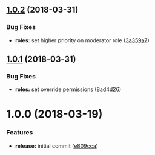 <a name="1.0.2"></a>
## [1.0.2](https://github.com/hypeJunctionPro/Elgg3-hypeModerator/compare/1.0.1...1.0.2) (2018-03-31)


### Bug Fixes

* **roles:** set higher priority on moderator role ([3a359a7](https://github.com/hypeJunctionPro/Elgg3-hypeModerator/commit/3a359a7))



<a name="1.0.1"></a>
## [1.0.1](https://github.com/hypeJunctionPro/Elgg3-hypeModerator/compare/1.0.0...1.0.1) (2018-03-31)


### Bug Fixes

* **roles:** set override permissions ([8ad4d26](https://github.com/hypeJunctionPro/Elgg3-hypeModerator/commit/8ad4d26))



<a name="1.0.0"></a>
# 1.0.0 (2018-03-19)


### Features

* **release:** initial commit ([e809cca](https://github.com/hypeJunctionPro/Elgg3-hypeModerator/commit/e809cca))



